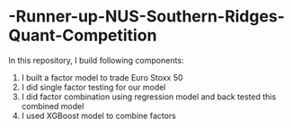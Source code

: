# -Runner-up-NUS-Southern-Ridges-Quant-Competition

In this repository, I build following components:

1. I built a factor model to trade Euro Stoxx 50
2. I did single factor testing for our model
3. I did factor combination using regression model and back tested this combined model
4. I used XGBoost model to combine factors
